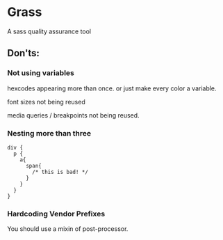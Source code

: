 # Grass

A sass quality assurance tool

## Don'ts:

### Not using variables

hexcodes appearing more than once. or just make every color a variable.

font sizes not being reused

media queries / breakpoints not being reused.
  

### Nesting more than three

    div {
      p {
        a{
          span{
            /* this is bad! */
          }
        }
      }
    }

### Hardcoding Vendor Prefixes

You should use a mixin of post-processor.



